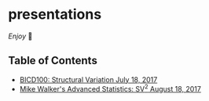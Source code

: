 # presentations

*Enjoy* :beers:

## Table of Contents

* [BICD100: Structural Variation July 18, 2017](https://github.com/dantaki/presentations/tree/master/BICD100)
* [Mike Walker's Advanced Statistics: SV<sup>2</sup> August 18, 2017](https://github.com/dantaki/presentations/tree/master/advanced_statistics) 
